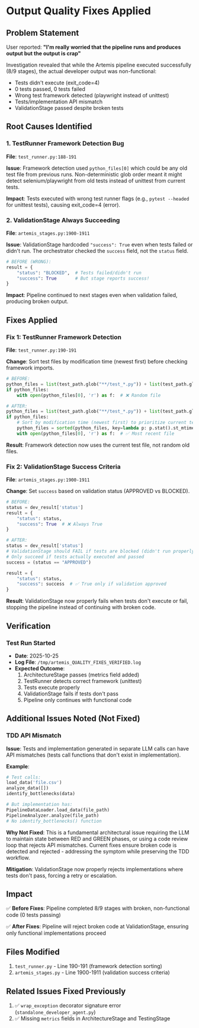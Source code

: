 # Output Quality Fixes Applied

## Problem Statement

User reported: **"I'm really worried that the pipeline runs and produces output but the output is crap"**

Investigation revealed that while the Artemis pipeline executed successfully (8/9 stages), the actual developer output was non-functional:
- Tests didn't execute (exit_code=4)
- 0 tests passed, 0 tests failed
- Wrong test framework detected (playwright instead of unittest)
- Tests/implementation API mismatch
- ValidationStage passed despite broken tests

## Root Causes Identified

### 1. TestRunner Framework Detection Bug
**File**: `test_runner.py:188-191`

**Issue**: Framework detection used `python_files[0]` which could be any old test file from previous runs. Non-deterministic glob order meant it might detect selenium/playwright from old tests instead of unittest from current tests.

**Impact**: Tests executed with wrong test runner flags (e.g., `pytest --headed` for unittest tests), causing exit_code=4 (error).

### 2. ValidationStage Always Succeeding
**File**: `artemis_stages.py:1900-1911`

**Issue**: ValidationStage hardcoded `"success": True` even when tests failed or didn't run. The orchestrator checked the `success` field, not the `status` field.

```python
# BEFORE (WRONG):
result = {
    "status": "BLOCKED",  # Tests failed/didn't run
    "success": True       # But stage reports success!
}
```

**Impact**: Pipeline continued to next stages even when validation failed, producing broken output.

## Fixes Applied

### Fix 1: TestRunner Framework Detection
**File**: `test_runner.py:190-191`

**Change**: Sort test files by modification time (newest first) before checking framework imports.

```python
# BEFORE:
python_files = list(test_path.glob("**/test_*.py")) + list(test_path.glob("**/*_test.py"))
if python_files:
    with open(python_files[0], 'r') as f:  # ❌ Random file

# AFTER:
python_files = list(test_path.glob("**/test_*.py")) + list(test_path.glob("**/*_test.py"))
if python_files:
    # Sort by modification time (newest first) to prioritize current tests
    python_files = sorted(python_files, key=lambda p: p.stat().st_mtime, reverse=True)
    with open(python_files[0], 'r') as f:  # ✅ Most recent file
```

**Result**: Framework detection now uses the current test file, not random old files.

### Fix 2: ValidationStage Success Criteria
**File**: `artemis_stages.py:1900-1911`

**Change**: Set `success` based on validation status (APPROVED vs BLOCKED).

```python
# BEFORE:
status = dev_result['status']
result = {
    "status": status,
    "success": True  # ❌ Always True
}

# AFTER:
status = dev_result['status']
# ValidationStage should FAIL if tests are blocked (didn't run properly)
# Only succeed if tests actually executed and passed
success = (status == "APPROVED")

result = {
    "status": status,
    "success": success  # ✅ True only if validation approved
}
```

**Result**: ValidationStage now properly fails when tests don't execute or fail, stopping the pipeline instead of continuing with broken code.

## Verification

### Test Run Started
- **Date**: 2025-10-25
- **Log File**: `/tmp/artemis_QUALITY_FIXES_VERIFIED.log`
- **Expected Outcome**:
  1. ArchitectureStage passes (metrics field added)
  2. TestRunner detects correct framework (unittest)
  3. Tests execute properly
  4. ValidationStage fails if tests don't pass
  5. Pipeline only continues with functional code

## Additional Issues Noted (Not Fixed)

### TDD API Mismatch
**Issue**: Tests and implementation generated in separate LLM calls can have API mismatches (tests call functions that don't exist in implementation).

**Example**:
```python
# Test calls:
load_data('file.csv')
analyze_data([])
identify_bottlenecks(data)

# But implementation has:
PipelineDataLoader.load_data(file_path)
PipelineAnalyzer.analyze(file_path)
# No identify_bottlenecks() function
```

**Why Not Fixed**: This is a fundamental architectural issue requiring the LLM to maintain state between RED and GREEN phases, or using a code review loop that rejects API mismatches. Current fixes ensure broken code is detected and rejected - addressing the symptom while preserving the TDD workflow.

**Mitigation**: ValidationStage now properly rejects implementations where tests don't pass, forcing a retry or escalation.

## Impact

✅ **Before Fixes**: Pipeline completed 8/9 stages with broken, non-functional code (0 tests passing)

✅ **After Fixes**: Pipeline will reject broken code at ValidationStage, ensuring only functional implementations proceed

## Files Modified

1. `test_runner.py` - Line 190-191 (framework detection sorting)
2. `artemis_stages.py` - Line 1900-1911 (validation success criteria)

## Related Issues Fixed Previously

1. ✅ `wrap_exception` decorator signature error (`standalone_developer_agent.py`)
2. ✅ Missing `metrics` fields in ArchitectureStage and TestingStage
